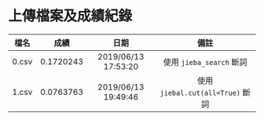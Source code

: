 # 上傳檔案及成績紀錄

| 檔名 | 成績 | 日期 | 備註 |
| :--: | :--: | :--: | :--: |
|0.csv |0.1720243	| 2019/06/13 17:53:20 | 使用 `jieba_search` 斷詞|
|1.csv |0.0763763 | 2019/06/13 19:49:46 | 使用 `jiebal.cut(all=True)` 斷詞|
